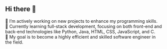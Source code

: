 ## Hi there 👋

🔭 I’m actively working on new projects to enhance my programming skills.  
🌱 Currently learning full-stack development, focusing on both front-end and back-end technologies like Python, Java, HTML, CSS, JavaScript, and C.  
🚀 My goal is to become a highly efficient and skilled software engineer in the field.  
